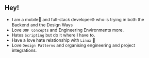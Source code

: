 ## Hey!

- I am a mobile📱 and full-stack developer🌐 who is trying in both the Backend and the Design Ways
- Love `OOP Concepts` and Engineering Environments more.
- Hates `Scripting` but do it where I have to.
- Have a love hate relationship with `Linux` 🐧
- Love `Design Patterns` and organising engineering and project integrations.

